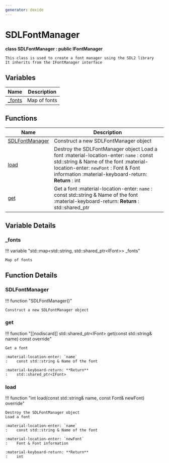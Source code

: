```yaml
---
generator: doxide
---
```



# SDLFontManager

**class SDLFontManager : public IFontManager**


    This class is used to create a font manager using the SDL2 library
    It inherits from the IFontManager interface


## Variables

| Name | Description |
| ---- | ----------- |
| [_fonts](#_fonts) | Map of fonts  |

## Functions

| Name | Description |
| ---- | ----------- |
| [SDLFontManager](#SDLFontManager) | Construct a new SDLFontManager object  |
| [load](#load) | Destroy the SDLFontManager object Load a font :material-location-enter: `name` :    const std::string & Name of the font :material-location-enter: `newFont` :    Font & Font information :material-keyboard-return: **Return** :    int  |
| [get](#get) | Get a font :material-location-enter: `name` :    const std::string & Name of the font :material-keyboard-return: **Return** :    std::shared_ptr<IFont>  |

## Variable Details

### _fonts<a name="_fonts"></a>

!!! variable "std::map&lt;std::string, std::shared_ptr&lt;IFont&gt;&gt; _fonts"

    Map of fonts
    

## Function Details

### SDLFontManager<a name="SDLFontManager"></a>
!!! function "SDLFontManager()"

    Construct a new SDLFontManager object
    

### get<a name="get"></a>
!!! function "[[nodiscard]] std::shared_ptr&lt;IFont&gt; get(const std::string&amp; name) const override"

    Get a font
        
    :material-location-enter: `name`
    :    const std::string & Name of the font
        
    :material-keyboard-return: **Return**
    :    std::shared_ptr<IFont>
    

### load<a name="load"></a>
!!! function "int load(const std::string&amp; name, const Font&amp; newFont) override"

    Destroy the SDLFontManager object
    Load a font
        
    :material-location-enter: `name`
    :    const std::string & Name of the font
        
    :material-location-enter: `newFont`
    :    Font & Font information
        
    :material-keyboard-return: **Return**
    :    int
    

